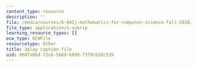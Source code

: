 ```yaml
---
content_type: resource
description: ''
file: /media/courses/6-042j-mathematics-for-computer-science-fall-2010/968fa06d72c65669b8997379cb3dc539_SmFwFdESMHI.vtt
file_type: application/x-subrip
learning_resource_types: []
ocw_type: OCWFile
resourcetype: Other
title: 3play caption file
uid: 968fa06d-72c6-5669-b899-7379cb3dc539
---
```

